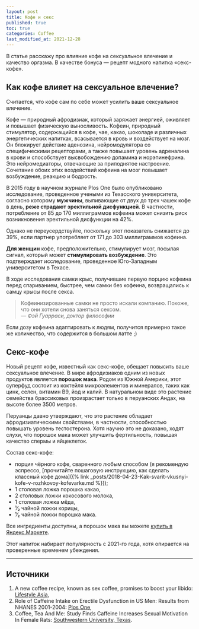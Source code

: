 ```yaml
---
layout: post
title: Кофе и секс
published: true
toc: true
categories: Coffee
last_modified_at: 2021-12-28
---
```


В статье расскажу про влияние кофе на сексуальное влечение и качество оргазма. В качестве бонуса — рецепт модного напитка «секс-кофе».

## Как кофе влияет на сексуальное влечение?

Считается, что кофе сам по себе может усилить ваше сексуальное влечение.

Кофе — природный афродизиак, который заряжает энергией, оживляет и повышает физическую выносливость. 
Кофеин, природный стимулятор, содержащийся в кофе, чае, какао, шоколаде и различных энергетических напитках, всасывается в кровь и воздействует на мозг. 
Он блокирует действие аденозина, нейромодулятора со специфическими рецепторами, а также повышает уровень адреналина в крови и способствует высвобождению допамина и норэпинефрина. Это нейромедиаторы, отвечающие за приподнятое настроение. 
Сочетание обоих этих воздействий кофеина на мозг повышает возбуждение, реакцию и бодрость.

В 2015 году в научном журнале Plos One было опубликовано исследование, проведенное учеными из Техасского университета, 
согласно которому **мужчины**, выпивающие от двух до трех чашек кофе в день, **реже страдают эректильной дисфункцией**. 
В частности, потребление от 85 до 170 миллиграммов кофеина может снизить риск возникновения эректильной дисфункции на 42%. 

Однако не переусердствуйте, поскольку этот показатель снижается до 39%, если партнер употребляет от 171 до 303 миллиграммов кофеина.

**Для женщин** кофе, предположительно, стимулирует мозг, посылая сигнал, который может **стимулировать возбуждение**. 
Это подтверждает исследование, проведенное Юго-Западным университетом в Техасе.

В ходе исследования самки крыс, получившие первую порцию кофеина перед спариванием, быстрее, чем самки без кофеина, возвращались к самцу крысы после секса. 

>Кофеинизированные самки не просто искали компанию. Похоже, что они хотели снова заняться сексом.
><br />_— Фэй Гуарраси, доктор философии_

Если дозу кофеина адаптировать к людям, получится примерно такое же количество, что содержится в большом латте ;)

## Cекс-кофе
Новый рецепт кофе, известный как секс-кофе, обещает повысить ваше сексуальное влечение.
В мире афродизиаков одним из новых продуктов является **порошок мака**. Родом из Южной Америки, этот суперфуд состоит из коктейля микроэлементов и минералов, таких как цинк, селен, витамин B9, йод и калий. В натуральном виде это растение семейства брассиковых произрастает только в перуанских Андах, на высоте более 3500 метров.

Перуанцы давно утверждают, что это растение обладает афродизиатическими свойствами, в частности, способностью повышать уровень тестостерона. Хотя научно это не доказано, ходят слухи, что порошок мака может улучшить фертильность, повышая качество спермы и яйцеклеток.

Состав секс-кофе:
- порция чёрного кофе, сваренного любым способом (я рекомендую эспрессо, [прочитайте пошаговую инструкцию, как сделать классный кофе дома]({% link _posts/2018-04-23-Kak-svarit-vkusnyi-kofe-v-rozhkovoy-kofevarke.md %}));
- 1 столовая ложка порошка какао, 
- 2 столовых ложки кокосового молока, 
- 1 столовая ложка мёда, 
- ¹⁄₂ чайной ложки корицы,
- ¹⁄₂ чайной ложки порошка мака. 

Все ингредиенты доступны, а порошок мака вы можете [купить в Яндекс.Маркете](https://ya.cc/m/39gurR).

Этот напиток набирает популярность с 2021-го года, хотя опирается на проверенные временем убеждения.

----
## Источники

1. A new coffee recipe, known as sex coffee, promises to boost your libido: [Lifestyle Asia](https://www.lifestyleasia.com/ind/food-drink/drinks/give-your-morning-coffee-a-sex-twist-with-sex-coffee/),
2. Role of Caffeine Intake on Erectile Dysfunction in US Men: Results from NHANES 2001-2004: [Plos One](https://journals.plos.org/plosone/article?id=10.1371/journal.pone.0123547),
3. Coffee, Tea And Me: Study Finds Caffeine Increases Sexual Motivation In Female Rats: [Southwestern University, Texas](https://www.southwestern.edu/live/news/983-coffee-tea-and-me-study-finds-caffeine-increases).
